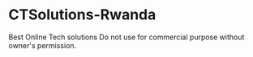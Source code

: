 # CTSolutions-Rwanda
Best Online Tech solutions
Do not use for commercial purpose without owner's permission.
